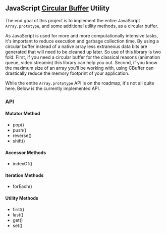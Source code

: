 ## JavaScript [Circular Buffer](http://en.wikipedia.org/wiki/Circular_buffer) Utility

The end goal of this project is to implement the entire JavaScript `Array.prototype`, and some
additional utility methods, as a circular buffer.

As JavaScript is used for more and more computationally intensive tasks, it's important to reduce
execution and garbage collection time. By using a circular buffer instead of a native array less
extraneous data bits are generated that will need to be cleaned up later. So use of this library is
two fold: First, if you need a circular buffer for the classical reasons (animation queue, video
streamin) this library can help you out. Second, if you know the maximum size of an array you'll be
working with, using CBuffer can drastically reduce the memory footprint of your application.

While the entire `Array.prototype` API is on the roadmap, it's not all quite here. Below is the
currently implemented API.


### API

#### Mutator Method

* pop()
* push()
* reverse()
* shift()

#### Accessor Methods

* indexOf()

#### Iteration Methods

* forEach()

#### Utility Methods

* first()
* last()
* get()
* set()
